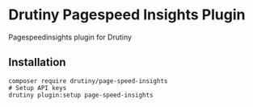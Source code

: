 # Drutiny Pagespeed Insights Plugin
Pagespeedinsights plugin for Drutiny

## Installation

```
composer require drutiny/page-speed-insights
# Setup API keys
drutiny plugin:setup page-speed-insights
```
